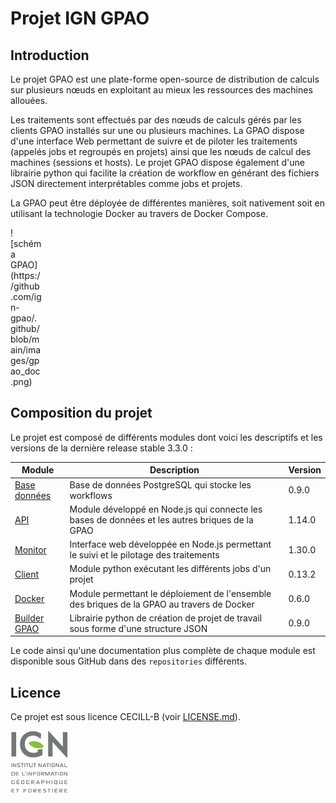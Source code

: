 # Projet IGN GPAO

## Introduction

Le projet GPAO est une plate-forme open-source de distribution de calculs sur plusieurs nœuds en exploitant au mieux les ressources des machines allouées.

Les traitements sont effectués par des nœuds de calculs gérés par les clients GPAO installés sur une ou plusieurs machines. La GPAO dispose d'une interface Web permettant de suivre et de piloter les traitements (appelés jobs et regroupés en projets) ainsi que les nœuds de calcul des machines (sessions et hosts). Le projet GPAO dispose également d'une librairie python qui facilite la création de workflow en générant des fichiers JSON directement interprétables comme jobs et projets.  

La GPAO peut être déployée de différentes manières, soit nativement soit en utilisant la technologie Docker au travers de Docker Compose. 

<div style="width:50px">
![schéma GPAO](https://github.com/ign-gpao/.github/blob/main/images/gpao_doc.png)
</div>

## Composition du projet

Le projet est composé de différents modules dont voici les descriptifs et les versions de la dernière release stable 3.3.0 :  

| Module | Description | Version |
| --- | --- | --- |
| [Base données](https://github.com/ign-gpao/database) | Base de données PostgreSQL qui stocke les workflows | 0.9.0 |
| [API](https://github.com/ign-gpao/api) | Module développé en Node.js qui connecte les bases de données et les autres briques de la GPAO | 1.14.0 |
| [Monitor](https://github.com/ign-gpao/monitor) | Interface web développée en Node.js permettant le suivi et le pilotage des traitements | 1.30.0 |
| [Client](https://github.com/ign-gpao/client) | Module python exécutant les différents jobs d'un projet | 0.13.2 |
| [Docker](https://github.com/ign-gpao/docker) | Module permettant le déploiement de l'ensemble des briques de la GPAO au travers de Docker | 0.6.0 |
| [Builder GPAO](https://github.com/ign-gpao/builder-python) | Librairie python de création de projet de travail sous forme d'une structure JSON | 0.9.0 |

Le code ainsi qu'une documentation plus complète de chaque module est disponible sous GitHub dans des `repositories` différents.

## Licence

Ce projet est sous licence CECILL-B (voir [LICENSE.md](https://github.com/ign-gpao/.github/blob/main/LICENSE.md)).

[![IGN](https://github.com/ign-gpao/.github/blob/main/images/logo_ign.png)](https://www.ign.fr)


